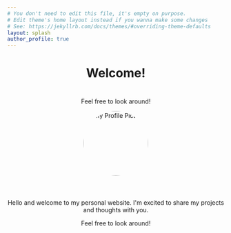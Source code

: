 ```yaml
---
# You don't need to edit this file, it's empty on purpose.
# Edit theme's home layout instead if you wanna make some changes
# See: https://jekyllrb.com/docs/themes/#overriding-theme-defaults
layout: splash
author_profile: true
---
```



<div style="text-align: center; margin-bottom: 40px;">
  <h1 style="margin-bottom: 40px;">Welcome!</h1>
  <p>Feel free to look around!</p>
  <img src="{{ site.baseurl }}/assets/images/photo3.jpg" alt="My Profile Picture" style="width: 150px; height: 150px; border-radius: 50%; object-fit: cover; margin-bottom: 40px;"/>
  <p>Hello and welcome to my personal website. I'm excited to share my projects and thoughts with you.</p>
  <p>Feel free to look around!</p>
</div>




